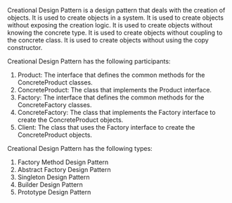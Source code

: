 Creational Design Pattern is a design pattern that deals with the creation of objects.
It is used to create objects in a system.
It is used to create objects without exposing the creation logic.
It is used to create objects without knowing the concrete type.
It is used to create objects without coupling to the concrete class.
It is used to create objects without using the copy constructor.

Creational Design Pattern has the following participants:
1. Product: The interface that defines the common methods for the ConcreteProduct classes.
2. ConcreteProduct: The class that implements the Product interface.
3. Factory: The interface that defines the common methods for the ConcreteFactory classes.
4. ConcreteFactory: The class that implements the Factory interface to create the ConcreteProduct objects.
5. Client: The class that uses the Factory interface to create the ConcreteProduct objects.

Creational Design Pattern has the following types:
1. Factory Method Design Pattern
2. Abstract Factory Design Pattern
3. Singleton Design Pattern
4. Builder Design Pattern
5. Prototype Design Pattern
